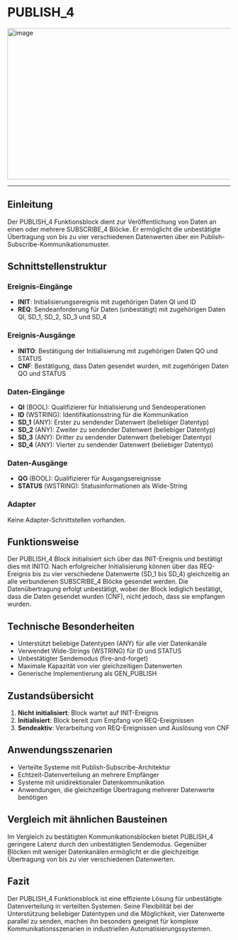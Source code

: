 # PUBLISH_4

<img width="1179" height="342" alt="image" src="https://github.com/user-attachments/assets/0369a464-ad16-499d-9887-36a8fca536b5" />

* * * * * * * * * *

## Einleitung
Der PUBLISH_4 Funktionsblock dient zur Veröffentlichung von Daten an einen oder mehrere SUBSCRIBE_4 Blöcke. Er ermöglicht die unbestätigte Übertragung von bis zu vier verschiedenen Datenwerten über ein Publish-Subscribe-Kommunikationsmuster.

## Schnittstellenstruktur

### **Ereignis-Eingänge**
- **INIT**: Initialisierungsereignis mit zugehörigen Daten QI und ID
- **REQ**: Sendeanforderung für Daten (unbestätigt) mit zugehörigen Daten QI, SD_1, SD_2, SD_3 und SD_4

### **Ereignis-Ausgänge**
- **INITO**: Bestätigung der Initialisierung mit zugehörigen Daten QO und STATUS
- **CNF**: Bestätigung, dass Daten gesendet wurden, mit zugehörigen Daten QO und STATUS

### **Daten-Eingänge**
- **QI** (BOOL): Qualifizierer für Initialisierung und Sendeoperationen
- **ID** (WSTRING): Identifikationsstring für die Kommunikation
- **SD_1** (ANY): Erster zu sendender Datenwert (beliebiger Datentyp)
- **SD_2** (ANY): Zweiter zu sendender Datenwert (beliebiger Datentyp)
- **SD_3** (ANY): Dritter zu sendender Datenwert (beliebiger Datentyp)
- **SD_4** (ANY): Vierter zu sendender Datenwert (beliebiger Datentyp)

### **Daten-Ausgänge**
- **QO** (BOOL): Qualifizierer für Ausgangsereignisse
- **STATUS** (WSTRING): Statusinformationen als Wide-String

### **Adapter**
Keine Adapter-Schnittstellen vorhanden.

## Funktionsweise
Der PUBLISH_4 Block initialisiert sich über das INIT-Ereignis und bestätigt dies mit INITO. Nach erfolgreicher Initialisierung können über das REQ-Ereignis bis zu vier verschiedene Datenwerte (SD_1 bis SD_4) gleichzeitig an alle verbundenen SUBSCRIBE_4 Blöcke gesendet werden. Die Datenübertragung erfolgt unbestätigt, wobei der Block lediglich bestätigt, dass die Daten gesendet wurden (CNF), nicht jedoch, dass sie empfangen wurden.

## Technische Besonderheiten
- Unterstützt beliebige Datentypen (ANY) für alle vier Datenkanäle
- Verwendet Wide-Strings (WSTRING) für ID und STATUS
- Unbestätigter Sendemodus (fire-and-forget)
- Maximale Kapazität von vier gleichzeitigen Datenwerten
- Generische Implementierung als GEN_PUBLISH

## Zustandsübersicht
1. **Nicht initialisiert**: Block wartet auf INIT-Ereignis
2. **Initialisiert**: Block bereit zum Empfang von REQ-Ereignissen
3. **Sendeaktiv**: Verarbeitung von REQ-Ereignissen und Auslösung von CNF

## Anwendungsszenarien
- Verteilte Systeme mit Publish-Subscribe-Architektur
- Echtzeit-Datenverteilung an mehrere Empfänger
- Systeme mit unidirektionaler Datenkommunikation
- Anwendungen, die gleichzeitige Übertragung mehrerer Datenwerte benötigen

## Vergleich mit ähnlichen Bausteinen
Im Vergleich zu bestätigten Kommunikationsblöcken bietet PUBLISH_4 geringere Latenz durch den unbestätigten Sendemodus. Gegenüber Blöcken mit weniger Datenkanälen ermöglicht er die gleichzeitige Übertragung von bis zu vier verschiedenen Datenwerten.

## Fazit
Der PUBLISH_4 Funktionsblock ist eine effiziente Lösung für unbestätigte Datenverteilung in verteilten Systemen. Seine Flexibilität bei der Unterstützung beliebiger Datentypen und die Möglichkeit, vier Datenwerte parallel zu senden, machen ihn besonders geeignet für komplexe Kommunikationsszenarien in industriellen Automatisierungssystemen.
